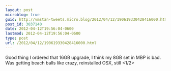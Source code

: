 ```yaml
---
layout: post
microblog: true
guid: http://vmstan-tweets.micro.blog/2012/04/12/190619330428416000.html
post_id: 3037140
date: 2012-04-12T19:56:04-0600
lastmod: 2012-04-12T19:56:04-0600
type: post
url: /2012/04/12/190619330428416000.html
---
```

Good thing I ordered that 16GB upgrade, I think my 8GB set in MBP is bad. Was getting beach balls like crazy, reinstalled OSX, still &lt;1/2&gt;
